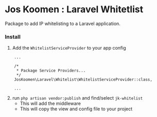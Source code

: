 # Jos Koomen : Laravel Whitetlist

Package to add IP whitelisting to a Laravel application.


### Install
1. Add the `WhitelistServiceProvider` to your app config
```
    ...
    
    /*
     * Package Service Providers...
     */
    JosKoomen\Laravel\Whitelist\WhitelistServiceProvider::class,
        
    ...
```

2. run `php artisan vendor:publish` and find/select `jk-whitelist`
   - This will add the middleware
   - This will copy the view and config file to your project
